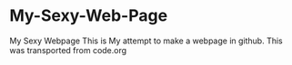 # My-Sexy-Web-Page
My Sexy Webpage
This is My attempt to make a webpage in github.
This was transported from code.org
